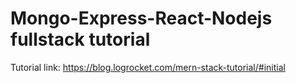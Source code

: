 # Mongo-Express-React-Nodejs fullstack tutorial

Tutorial link: https://blog.logrocket.com/mern-stack-tutorial/#initial
